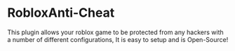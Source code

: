 # RobloxAnti-Cheat
This plugin allows your roblox game to be protected from any hackers with a number of different configurations, It is easy to setup and is Open-Source!
